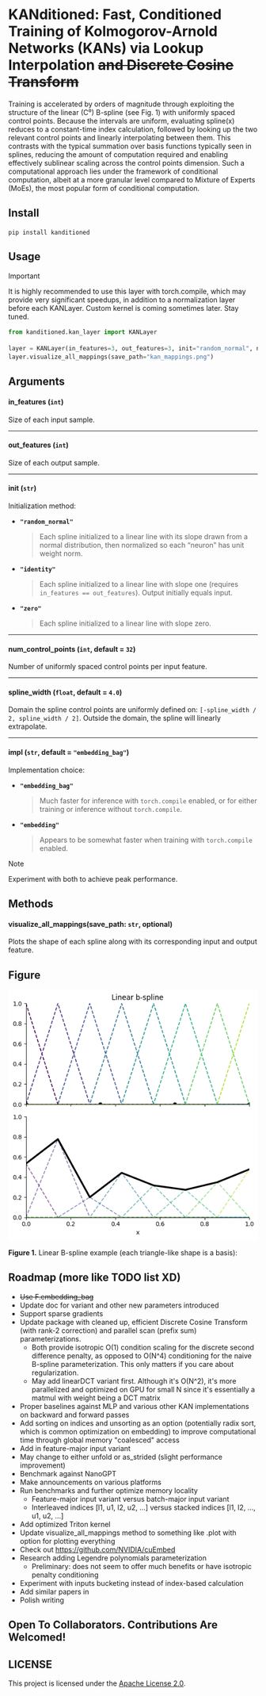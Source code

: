 # KANditioned: Fast, Conditioned Training of Kolmogorov-Arnold Networks (KANs) via Lookup Interpolation ~~and Discrete Cosine Transform~~

Training is accelerated by orders of magnitude through exploiting the structure of the linear (C⁰) B-spline (see Fig. 1) with uniformly spaced control points. Because the intervals are uniform, evaluating spline(x) reduces to a constant-time index calculation, followed by looking up the two relevant control points and linearly interpolating between them. This contrasts with the typical summation over basis functions typically seen in splines, reducing the amount of computation required and enabling effectively sublinear scaling across the control points dimension. Such a computational approach lies under the framework of conditional computation, albeit at a more granular level compared to Mixture of Experts (MoEs), the most popular form of conditional computation.

<!-- Probably can add some jank about being more energy efficient per parameter compared to MLP with similar parameter count and biological similarity, since KAN can be argued as being a bit more similar to how the brain works compared to MLP, given that it learns its own nonlinear activation and the brain does conditional computation, especially with MoEs and others -->

## Install

```
pip install kanditioned
```

## Usage
> [!IMPORTANT]  
> It is highly recommended to use this layer with torch.compile, which may provide very significant speedups, in addition to a normalization layer before each KANLayer. Custom kernel is coming sometimes later. Stay tuned.

```python
from kanditioned.kan_layer import KANLayer

layer = KANLayer(in_features=3, out_features=3, init="random_normal", num_control_points=8, spline_width=4.0)
layer.visualize_all_mappings(save_path="kan_mappings.png")
```
## Arguments

#### **in_features** (`int`)  
Size of each input sample.

---

#### **out_features** (`int`)  
Size of each output sample.

---

#### **init** (`str`)  
Initialization method:  

- **`"random_normal"`**

  > Each spline initialized to a linear line with its slope drawn from a normal distribution, then normalized so each “neuron” has unit weight norm.  
- **`"identity"`**
  
  > Each spline initialized to a linear line with slope one (requires `in_features == out_features`). Output initially equals input.  
- **`"zero"`**

  > Each spline initialized to a linear line with slope zero.  

---

#### **num_control_points** (`int`, default = `32`)  
Number of uniformly spaced control points per input feature.

---

#### **spline_width** (`float`, default = `4.0`)  
Domain the spline control points are uniformly defined on: `[-spline_width / 2, spline_width / 2]`. Outside the domain, the spline will linearly extrapolate.

---

#### **impl** (`str`, default = `"embedding_bag"`)  
Implementation choice:  

- **`"embedding_bag"`**
  > Much faster for inference with `torch.compile` enabled, or for either training or inference without `torch.compile`.

- **`"embedding"`**
  > Appears to be somewhat faster when training with `torch.compile` enabled.  

> [!NOTE]
> Experiment with both to achieve peak performance.

## Methods

#### **visualize_all_mappings**(save_path: `str`, optional)
Plots the shape of each spline along with its corresponding input and output feature.  

## Figure

![Linear B-spline example](https://raw.githubusercontent.com/cats-marin/KANditioned/main/image-1.png)

**Figure 1.** Linear B-spline example (each triangle-like shape is a basis):

## Roadmap (more like TODO list XD)
- ~~Use F.embedding_bag~~
- Update doc for variant and other new parameters introduced
- Support sparse gradients
- Update package with cleaned up, efficient Discrete Cosine Transform (with rank-2 correction) and parallel scan (prefix sum) parameterizations.
    - Both provide isotropic O(1) condition scaling for the discrete second difference penalty, as opposed to O(N^4) conditioning for the naive B-spline parameterization. This only matters if you care about regularization.
    - May add linearDCT variant first. Although it's O(N^2), it's more parallelized and optimized on GPU for small N since it's essentially a matmul with weight being a DCT matrix
- Proper baselines against MLP and various other KAN implementations on backward and forward passes
    <!-- - https://github.com/ZiyaoLi/fast-kan -->
    <!-- - https://github.com/Blealtan/efficient-kan -->
    <!-- - https://github.com/1ssb/torchkan -->
    <!-- https://github.com/quiqi/relu_kan -->
    <!-- https://github.com/Jerry-Master/KAN-benchmarking -->
    <!-- https://github.com/KindXiaoming/pykan -->
    <!-- https://github.com/mintisan/awesome-kan -->
- Add sorting on indices and unsorting as an option (potentially radix sort, which is common optimization on embedding) to improve computational time through global memory "coalesced" access
- Add in feature-major input variant
- May change to either unfold or as_strided (slight performance improvement)
- Benchmark against NanoGPT
- Make announcements on various platforms
- Run benchmarks and further optimize memory locality
    - Feature-major input variant versus batch-major input variant
    - Interleaved indices [l1, u1, l2, u2, ...] versus stacked indices [l1, l2, ..., u1, u2, ...]
- Add optimized Triton kernel
- Update visualize_all_mappings method to something like .plot with option for plotting everything
- Check out https://github.com/NVIDIA/cuEmbed
- Research adding Legendre polynomials parameterization
    - Preliminary: does not seem to offer much benefits or have isotropic penalty conditioning
- Experiment with inputs bucketing instead of index-based calculation
- Add similar papers in
- Polish writing

## Open To Collaborators. Contributions Are Welcomed!

## LICENSE
This project is licensed under the [Apache License 2.0](https://www.apache.org/licenses/LICENSE-2.0.txt).

